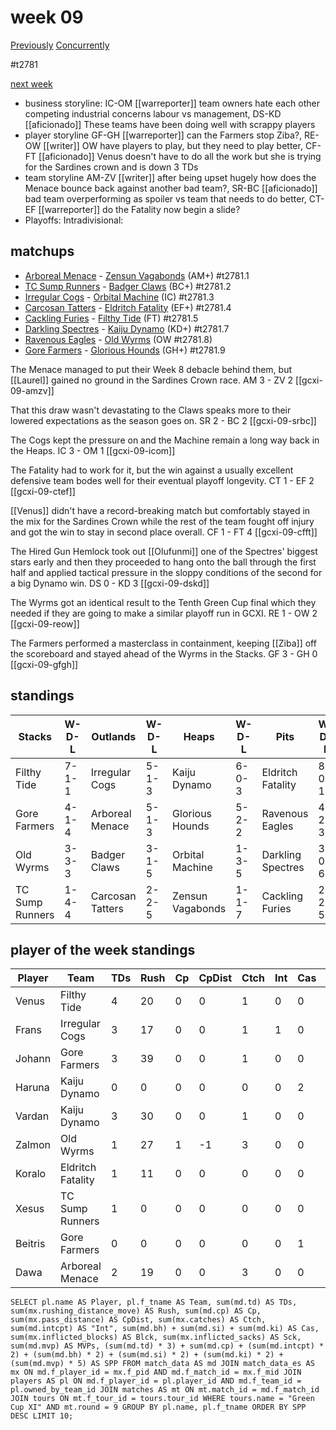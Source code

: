 # week 09

[Previously](seasons/gcxi/week08.md)
[Concurrently](../ogiii/week04)

#t2781

[next week](week10)


* business storyline: IC-OM [[warreporter]] team owners hate each other competing industrial concerns labour vs management, DS-KD [[aficionado]] These teams have been doing well with scrappy players
* player storyline  GF-GH [[warreporter]] can the Farmers stop Ziba?, RE-OW [[writer]] OW have players to play, but they need to play better, CF-FT [[aficionado]] Venus doesn't have to do all the work but she is trying for the Sardines crown and is down 3 TDs  
* team storyline AM-ZV [[writer]] after being upset hugely how does the Menace bounce back against another bad team?, SR-BC [[aficionado]] bad team overperforming as spoiler vs team that needs to do better, CT-EF [[warreporter]] do the Fatality now begin a slide?
* Playoffs: Intradivisional: 


## matchups

* [Arboreal Menace](../../teams/arborealmenace) - [Zensun Vagabonds](../../teams/zensunvagabonds) (AM+) #t2781.1
* [TC Sump Runners](../../teams/sumprunners) - [Badger Claws](../../teams/badgerclaws) (BC+) #t2781.2
* [Irregular Cogs](../../teams/irregularcogs) - [Orbital Machine](../../teams/orbitalmachine) (IC) #t2781.3
* [Carcosan Tatters](../../teams/carcosantatters) - [Eldritch Fatality](../../teams/eldritchfatality) (EF+) #t2781.4
* [Cackling Furies](../../teams/cacklingfuries) - [Filthy Tide](../../teams/filthytide) (FT) #t2781.5
* [Darkling Spectres](../../teams/darklingspectres) - [Kaiju Dynamo](../../teams/kaijudynamo) (KD+) #t2781.7
* [Ravenous Eagles](../../teams/ravenouseagles) - [Old Wyrms](../../teams/oldwyrms) (OW #t2781.8)
* [Gore Farmers](../../teams/gorefarmers) - [Glorious Hounds](../../teams/glorioushounds) (GH+) #t2781.9

The Menace managed to put their Week 8 debacle behind them, but [[Laurel]] gained no ground in the Sardines Crown race. AM 3 - ZV 2 [[gcxi-09-amzv]]

That this draw wasn't devastating to the Claws speaks more to their lowered expectations as the season goes on. SR 2 - BC 2 [[gcxi-09-srbc]]

The Cogs kept the pressure on and the Machine remain a long way back in the Heaps. IC 3 - OM 1 [[gcxi-09-icom]]

The Fatality had to work for it, but the win against a usually excellent defensive team bodes well for their eventual playoff longevity. CT 1 - EF 2 [[gcxi-09-ctef]]

[[Venus]] didn't have a record-breaking match but comfortably stayed in the mix for the Sardines Crown while the rest of the team fought off injury and got the win to stay in second place overall. CF 1 - FT 4 [[gcxi-09-cfft]]

The Hired Gun Hemlock took out [[Olufunmi]] one of the Spectres' biggest stars early and then they proceeded to hang onto the ball through the first half and applied tactical pressure in the sloppy conditions of the second for a big Dynamo win. DS 0 - KD 3 [[gcxi-09-dskd]]

The Wyrms got an identical result to the Tenth Green Cup final which they needed if they are going to make a similar playoff run in GCXI. RE 1 - OW 2 [[gcxi-09-reow]]

The Farmers performed a masterclass in containment, keeping [[Ziba]] off the scoreboard and stayed ahead of the Wyrms in the Stacks. GF 3 - GH 0 [[gcxi-09-gfgh]]

## standings

| Stacks | W-D-L | Outlands | W-D-L | Heaps | W-D-L | Pits | W-D-L |
|-------|-----|--|--|------|------|--|--|
| Filthy Tide | 7-1-1 | Irregular Cogs | 5-1-3 | Kaiju Dynamo | 6-0-3 | Eldritch Fatality | 8-0-1 |
| Gore Farmers | 4-1-4 | Arboreal Menace | 5-1-3 | Glorious Hounds | 5-2-2 | Ravenous Eagles | 4-2-3 |
| Old Wyrms | 3-3-3 | Badger Claws | 3-1-5 | Orbital Machine | 1-3-5 | Darkling Spectres | 3-0-6 |
| TC Sump Runners | 1-4-4 | Carcosan Tatters | 2-2-5 | Zensun Vagabonds | 1-1-7 | Cackling Furies | 2-2-5 |

## player of the week standings

| Player    | Team              | TDs  | Rush | Cp   | CpDist | Ctch | Int  | Cas  | Blck | Sck  | MVP  | SPP  |
|-----------|-------------------|------|------|------|--------|------|------|------|------|------|------|------|
| Venus    | Filthy Tide       |    4 |   20 |    0 |      0 |    1 |    0 |    0 |    0 |    0 |    0 |   12 |
| Frans    | Irregular Cogs    |    3 |   17 |    0 |      0 |    1 |    1 |    0 |    5 |    0 |    0 |   11 |
| Johann   | Gore Farmers      |    3 |   39 |    0 |      0 |    1 |    0 |    0 |    1 |    0 |    0 |    9 |
| Haruna   | Kaiju Dynamo      |    0 |    0 |    0 |      0 |    0 |    0 |    2 |    9 |    1 |    1 |    9 |
| Vardan   | Kaiju Dynamo      |    3 |   30 |    0 |      0 |    1 |    0 |    0 |    1 |    0 |    0 |    9 |
| Zalmon   | Old Wyrms         |    1 |   27 |    1 |     -1 |    3 |    0 |    0 |    1 |    0 |    1 |    9 |
| Koralo   | Eldritch Fatality |    1 |   11 |    0 |      0 |    0 |    0 |    0 |    2 |    0 |    1 |    8 |
| Xesus    | TC Sump Runners   |    1 |    0 |    0 |      0 |    0 |    0 |    0 |    6 |    0 |    1 |    8 |
| Beitris  | Gore Farmers      |    0 |    0 |    0 |      0 |    0 |    0 |    1 |    8 |    0 |    1 |    7 |
| Dawa     | Arboreal Menace   |    2 |   19 |    0 |      0 |    3 |    0 |    0 |    0 |    0 |    0 |    6 |


```
SELECT pl.name AS Player, pl.f_tname AS Team, sum(md.td) AS TDs, sum(mx.rushing_distance_move) AS Rush, sum(md.cp) AS Cp,	sum(mx.pass_distance) AS CpDist, sum(mx.catches) AS Ctch, sum(md.intcpt) AS "Int", sum(md.bh) + sum(md.si) + sum(md.ki) AS Cas, sum(mx.inflicted_blocks) AS Blck, sum(mx.inflicted_sacks) AS Sck, sum(md.mvp) AS MVPs, (sum(md.td) * 3) + sum(md.cp) + (sum(md.intcpt) * 2) + (sum(md.bh) * 2) + (sum(md.si) * 2) + (sum(md.ki) * 2) + (sum(md.mvp) * 5) AS SPP FROM match_data AS md JOIN match_data_es AS mx ON md.f_player_id = mx.f_pid AND md.f_match_id = mx.f_mid JOIN players AS pl ON md.f_player_id = pl.player_id AND md.f_team_id = pl.owned_by_team_id JOIN matches AS mt ON mt.match_id = md.f_match_id JOIN tours ON mt.f_tour_id = tours.tour_id WHERE tours.name = "Green Cup XI" AND mt.round = 9 GROUP BY pl.name, pl.f_tname ORDER BY SPP DESC LIMIT 10;
```
